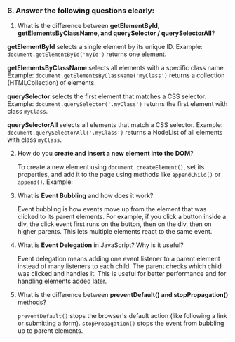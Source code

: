 ### 6. Answer the following questions clearly:

1. What is the difference between **getElementById, getElementsByClassName, and querySelector / querySelectorAll**?
<!-- answer of 1 _ -->

**getElementById** selects a single element by its unique ID. Example: `document.getElementById('myId')` returns one element.

**getElementsByClassName** selects all elements with a specific class name. Example: `document.getElementsByClassName('myClass')` returns a collection (HTMLCollection) of elements.

**querySelector** selects the first element that matches a CSS selector. Example: `document.querySelector('.myClass')` returns the first element with class `myClass`.

**querySelectorAll** selects all elements that match a CSS selector. Example: `document.querySelectorAll('.myClass')` returns a NodeList of all elements with class `myClass`.


2. How do you **create and insert a new element into the DOM**?
   <!-- answer of 2-->
   To create a new element using `document.createElement()`, set its properties, and add it to the page using methods like `appendChild()` or `append()`. Example:



3. What is **Event Bubbling** and how does it work?
   <!-- answer of 3 __ -->

   Event bubbling is how events move up from the element that was clicked  to its parent elements.
    For example, if you click a button inside a div, the click event first runs on the button, then on the div, then on higher parents. This lets multiple elements react to the same event.

4. What is **Event Delegation** in JavaScript? Why is it useful?
   <!-- answer of 4 __ -->
   Event delegation means adding one event listener to a parent element instead of many listeners to each child. 
   The parent checks which child was clicked and handles it. This is useful for better performance and for handling elements added later.


5. What is the difference between **preventDefault() and stopPropagation()** methods?
   <!-- answer of 5-->
   `preventDefault()` stops the browser's default action (like following a link or submitting a form).
   `stopPropagation()` stops the event from bubbling up to parent elements.

